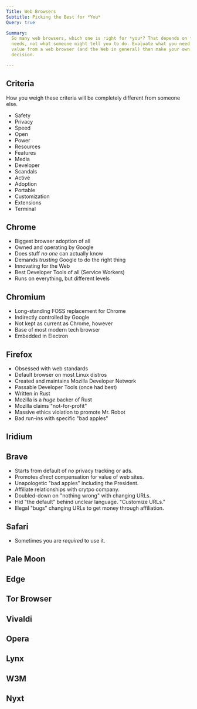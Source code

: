 ```yaml
---
Title: Web Browsers
Subtitle: Picking the Best for *You*
Query: true

Summary:
  So many web browsers, which one is right for *you*? That depends on *your*
  needs, not what someone might tell you to do. Evaluate what you need and
  value from a web browser (and the Web in general) then make your own
  decision.

---
```


## Criteria

How you weigh these criteria will be completely different from someone else. 

* Safety
* Privacy
* Speed
* Open
* Power
* Resources
* Features
* Media
* Developer
* Scandals
* Active
* Adoption
* Portable
* Customization
* Extensions
* Terminal

## Chrome

* Biggest browser adoption of all
* Owned and operating by Google
* Does stuff *no one* can actually know
* Demands *trusting* Google to do the right thing
* Innovating for the Web
* Best Developer Tools of all (Service Workers)
* Runs on everything, but different levels

## Chromium

* Long-standing FOSS replacement for Chrome
* Indirectly controlled by Google
* Not kept as current as Chrome, however
* Base of most modern tech browser
* Embedded in Electron

## Firefox

* Obsessed with web standards
* Default browser on most Linux distros
* Created and maintains Mozilla Developer Network
* Passable Developer Tools (once had best)
* Written in Rust
* Mozilla is a *huge* backer of Rust
* Mozilla claims "not-for-profit"
* Massive ethics violation to promote Mr. Robot
* Bad run-ins with specific "bad apples"

## Iridium

## Brave

* Starts from default of *no* privacy tracking or ads.
* Promotes *direct* compensation for value of web sites.
* Unapologetic "bad apples" including the President.
* Affiliate relationships with crytpo company.
* Doubled-down on "nothing wrong" with changing URLs.
* Hid "the default" behind unclear language. "Customize URLs."
* Illegal "bugs" changing URLs to get money through affiliation.

## Safari

* Sometimes you are *required* to use it.

## Pale Moon

## Edge

## Tor Browser

## Vivaldi

## Opera

## Lynx

## W3M

## Nyxt
